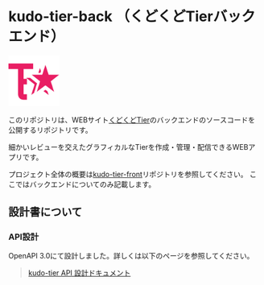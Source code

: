 # kudo-tier-back （くどくどTierバックエンド）
<a href="https://kd-tier.hopgn.com">
  <img src="doc/img/logo.png" width="20%"></img>
</a>

このリポジトリは、WEBサイト[くどくどTier](https://kd-tier.hopgn.com)のバックエンドのソースコードを公開するリポジトリです。

細かいレビューを交えたグラフィカルなTierを作成・管理・配信できるWEBアプリです。

プロジェクト全体の概要は[kudo-tier-front](https://github.com/HoppingGanon/kudo-tier-front)リポジトリを参照してください。
ここではバックエンドについてのみ記載します。

## 設計書について
### API設計
OpenAPI 3.0にて設計しました。詳しくは以下のページを参照してください。

> [kudo-tier API 設計ドキュメント](https://hoppingganon.github.io/kudo-tier-back/api/openapi.html)

